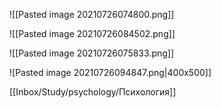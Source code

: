 
![[Pasted image 20210726074800.png]]

![[Pasted image 20210726084502.png]]

![[Pasted image 20210726075833.png]]

![Pasted image 20210726094847.png|400x500]]



[[Inbox/Study/psychology/Психология]]